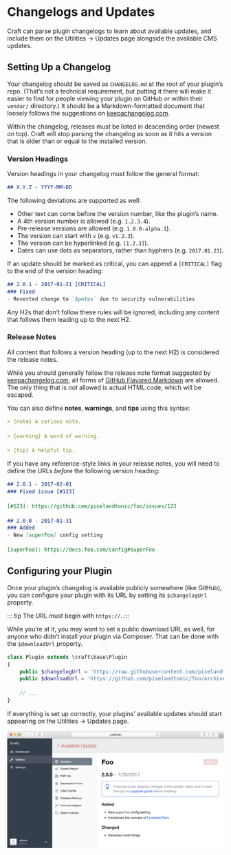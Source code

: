 # Changelogs and Updates

Craft can parse plugin changelogs to learn about available updates, and include them on the Utilities → Updates page alongside the available CMS updates.

## Setting Up a Changelog

Your changelog should be saved as `CHANGELOG.md` at the root of your plugin’s repo. (That’s not a technical requirement, but putting it there will make it easier to find for people viewing your plugin on GitHub or within their `vendor/` directory.) It should be a Markdown-formatted document that loosely follows the suggestions on [keepachangelog.com].

Within the changelog, releases must be listed in descending order (newest on top). Craft will stop parsing the changelog as soon as it hits a version that is older than or equal to the installed version.

### Version Headings

Version headings in your changelog must follow the general format:

```markdown
## X.Y.Z - YYYY-MM-DD
```

The following deviations are supported as well:

- Other text can come before the version number, like the plugin’s name.
- A 4th version number is allowed (e.g. `1.2.3.4`).
- Pre-release versions are allowed (e.g. `1.0.0-alpha.1`).
- The version can start with `v` (e.g. `v1.2.3`).
- The version can be hyperlinked (e.g. `[1.2.3]`).
- Dates can use dots as separators, rather than hyphens (e.g. `2017.01.21`).

If an update should be marked as critical, you can append a `[CRITICAL]` flag to the end of the version heading:

```markdown
## 2.0.1 - 2017-01-21 [CRITICAL]
### Fixed
- Reverted change to `$potus` due to security vulnerabilities
```

Any H2s that don’t follow these rules will be ignored, including any content that follows them leading up to the next H2.

### Release Notes

All content that follows a version heading (up to the next H2) is considered the release notes.

While you should generally follow the release note format suggested by [keepachangelog.com], all forms of [GitHub Flavored Markdown] are allowed. The only thing that is *not* allowed is actual HTML code, which will be escaped.

You can also define **notes**, **warnings**, and **tips** using this syntax:

```markdown
> {note} A serious note.

> {warning} A word of warning.

> {tip} A helpful tip.
```

If you have any reference-style links in your release notes, you will need to define the URLs *before* the following version heading:

```markdown
## 2.0.1 - 2017-02-01
### Fixed issue [#123]

[#123]: https://github.com/pixelandtonic/foo/issues/123

## 2.0.0 - 2017-01-31
### Added
- New [superFoo] config setting

[superFoo]: https://docs.foo.com/config#superFoo
```

## Configuring your Plugin

Once your plugin’s changelog is available publicly somewhere (like GitHub), you can configure your plugin with its URL by setting its `$changelogUrl` property.

::: tip
The URL must begin with `https://`.
:::

While you’re at it, you may want to set a public download URL as well, for anyone who didn’t install your plugin via Composer. That can be done with the `$downloadUrl` property.

```php
class Plugin extends \craft\base\Plugin
{
    public $changelogUrl = 'https://raw.githubusercontent.com/pixelandtonic/foo/master/CHANGELOG.md';
    public $downloadUrl = 'https://github.com/pixelandtonic/foo/archive/master.zip';

    // ...
}
```

If everything is set up correctly, your plugins’ available updates should start appearing on the Utilities → Updates page.

![The Utilities → Updates page in Craft’s Control Panel, with an available update for the “Foo” plugin.](../images/plugin-update.png)


[keepachangelog.com]: https://keepachangelog.com/
[GitHub Flavored Markdown]: https://guides.github.com/features/mastering-markdown/#GitHub-flavored-markdown
